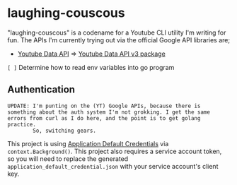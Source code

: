 # laughing-couscous
"laughing-couscous" is a codename for a Youtube CLI utility I'm writing for fun.
The APIs I'm currently trying out via the official Google API libraries are;

* [Youtube Data API] => [Youtube Data API v3 package]

`[ ]` Determine how to read env variables into go program

## Authentication
```
UPDATE: I'm punting on the (YT) Google APIs, because there is something about the auth system I'm not grokking. I get the same errors from curl as I do here, and the point is to get golang practice.
        So, switching gears.
```
This project is using [Application Default Credentials](https://cloud.google.com/docs/authentication/application-default-credentials) via `context.Background()`.
This project also requires a service account token, so you will need to replace the generated `application_default_credential.json` with your service account's client key.


[Youtube Data API v3 package]: https://pkg.go.dev/google.golang.org/api@v0.218.0/youtube/v3
[Youtube Data Api]: https://developers.google.com/youtube/v3/getting-started